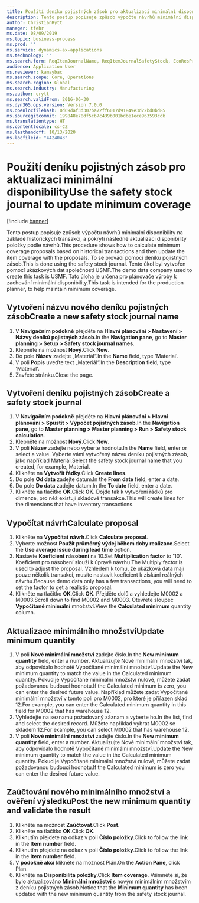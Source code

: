 ```yaml
---
title: Použití deníku pojistných zásob pro aktualizaci minimální disponibility
description: Tento postup popisuje způsob výpočtu návrhů minimální disponibility na základě historických transakcí, a pokrytí následně aktualizaci disponibility položky podle návrhů.
author: ChristianRytt
manager: tfehr
ms.date: 08/09/2019
ms.topic: business-process
ms.prod: ''
ms.service: dynamics-ax-applications
ms.technology: ''
ms.search.form: ReqItemJournalName, ReqItemJournalSafetyStock, EcoResProductInformationDialog, EcoResProductDetailsExtended, ReqItemTable
audience: Application User
ms.reviewer: kamaybac
ms.search.scope: Core, Operations
ms.search.region: Global
ms.search.industry: Manufacturing
ms.author: crytt
ms.search.validFrom: 2016-06-30
ms.dyn365.ops.version: Version 7.0.0
ms.openlocfilehash: 0d69daf3d307ba72ff6017d91849e3d22bd0bd85
ms.sourcegitcommit: 199848e78df5cb7c439b001bdbe1ece963593cdb
ms.translationtype: HT
ms.contentlocale: cs-CZ
ms.lasthandoff: 10/13/2020
ms.locfileid: "4424043"
---
```

# <a name="use-the-safety-stock-journal-to-update-minimum-coverage"></a><span data-ttu-id="60c88-103">Použití deníku pojistných zásob pro aktualizaci minimální disponibility</span><span class="sxs-lookup"><span data-stu-id="60c88-103">Use the safety stock journal to update minimum coverage</span></span>

[!include [banner](../../includes/banner.md)]

<span data-ttu-id="60c88-104">Tento postup popisuje způsob výpočtu návrhů minimální disponibility na základě historických transakcí, a pokrytí následně aktualizaci disponibility položky podle návrhů.</span><span class="sxs-lookup"><span data-stu-id="60c88-104">This procedure shows how to calculate minimum coverage proposals based on historical transactions and then update the item coverage with the proposals.</span></span> <span data-ttu-id="60c88-105">To se provádí pomocí deníku pojistných zásob.</span><span class="sxs-lookup"><span data-stu-id="60c88-105">This is done using the safety stock journal.</span></span> <span data-ttu-id="60c88-106">Tento úkol byl vytvořen pomocí ukázkových dat společnosti USMF.</span><span class="sxs-lookup"><span data-stu-id="60c88-106">The demo data company used to create this task is USMF.</span></span> <span data-ttu-id="60c88-107">Tato úloha je určena pro plánovače výroby k zachování minimální disponibility.</span><span class="sxs-lookup"><span data-stu-id="60c88-107">This task is intended for the production planner, to help maintain minimum coverage.</span></span>


## <a name="create-a-new-safety-stock-journal-name"></a><span data-ttu-id="60c88-108">Vytvoření názvu nového deníku pojistných zásob</span><span class="sxs-lookup"><span data-stu-id="60c88-108">Create a new safety stock journal name</span></span>
1. <span data-ttu-id="60c88-109">V **Navigačním podokně** přejděte na **Hlavní plánování > Nastavení > Názvy deníků pojistných zásob**.</span><span class="sxs-lookup"><span data-stu-id="60c88-109">In the **Navigation pane**, go to **Master planning > Setup > Safety stock journal names**.</span></span>
2. <span data-ttu-id="60c88-110">Klepněte na možnost **Nový**.</span><span class="sxs-lookup"><span data-stu-id="60c88-110">Click **New**.</span></span>
3. <span data-ttu-id="60c88-111">Do pole **Název** zadejte „Materiál“.</span><span class="sxs-lookup"><span data-stu-id="60c88-111">In the **Name** field, type 'Material'.</span></span>
4. <span data-ttu-id="60c88-112">V poli **Popis** uveďte text „Materiál“.</span><span class="sxs-lookup"><span data-stu-id="60c88-112">In the **Description** field, type 'Material'.</span></span>
5. <span data-ttu-id="60c88-113">Zavřete stránku.</span><span class="sxs-lookup"><span data-stu-id="60c88-113">Close the page.</span></span>

## <a name="create-a-safety-stock-journal"></a><span data-ttu-id="60c88-114">Vytvoření deníku pojistných zásob</span><span class="sxs-lookup"><span data-stu-id="60c88-114">Create a safety stock journal</span></span>
1. <span data-ttu-id="60c88-115">V **Navigačním podokně** přejděte na **Hlavní plánování > Hlavní plánování > Spustit > Výpočet pojistných zásob**.</span><span class="sxs-lookup"><span data-stu-id="60c88-115">In the **Navigation pane**, go to **Master planning > Master planning > Run > Safety stock calculation**.</span></span>
2. <span data-ttu-id="60c88-116">Klepněte na možnost **Nový**.</span><span class="sxs-lookup"><span data-stu-id="60c88-116">Click **New**.</span></span>
3. <span data-ttu-id="60c88-117">V poli **Název** zadejte nebo vyberte hodnotu.</span><span class="sxs-lookup"><span data-stu-id="60c88-117">In the **Name** field, enter or select a value.</span></span> <span data-ttu-id="60c88-118">Vyberte vámi vytvořený názvu deníku pojistných zásob, jako například Materiál.</span><span class="sxs-lookup"><span data-stu-id="60c88-118">Select the safety stock journal name that you created, for example, Material.</span></span>  
4. <span data-ttu-id="60c88-119">Klikněte na **Vytvořit řádky**.</span><span class="sxs-lookup"><span data-stu-id="60c88-119">Click **Create lines**.</span></span>
5. <span data-ttu-id="60c88-120">Do pole **Od data** zadejte datum.</span><span class="sxs-lookup"><span data-stu-id="60c88-120">In the **From date** field, enter a date.</span></span>  
6. <span data-ttu-id="60c88-121">Do pole **Do data** zadejte datum.</span><span class="sxs-lookup"><span data-stu-id="60c88-121">In the **To date** field, enter a date.</span></span>
7. <span data-ttu-id="60c88-122">Klikněte na tlačítko **OK**.</span><span class="sxs-lookup"><span data-stu-id="60c88-122">Click **OK**.</span></span> <span data-ttu-id="60c88-123">Dojde tak k vytvoření řádků pro dimenze, pro něž existují skladové transakce.</span><span class="sxs-lookup"><span data-stu-id="60c88-123">This will create lines for the dimensions that have inventory transactions.</span></span>  

## <a name="calculate-proposal"></a><span data-ttu-id="60c88-124">Vypočítat návrh</span><span class="sxs-lookup"><span data-stu-id="60c88-124">Calculate proposal</span></span>
1. <span data-ttu-id="60c88-125">Klikněte na **Vypočítat návrh**.</span><span class="sxs-lookup"><span data-stu-id="60c88-125">Click **Calculate proposal**.</span></span>
2. <span data-ttu-id="60c88-126">Vyberte možnost **Použít průměrný výdej během doby realizace**.</span><span class="sxs-lookup"><span data-stu-id="60c88-126">Select the **Use average issue during lead time** option.</span></span>
3. <span data-ttu-id="60c88-127">Nastavte **Koeficient násobení** na 10.</span><span class="sxs-lookup"><span data-stu-id="60c88-127">Set **Multiplication factor** to '10'.</span></span> <span data-ttu-id="60c88-128">Koeficient pro násobení slouží k úpravě návrhu.</span><span class="sxs-lookup"><span data-stu-id="60c88-128">The Multiply factor is used to adjust the proposal.</span></span> <span data-ttu-id="60c88-129">Vzhledem k tomu, že ukázková data mají pouze několik transakcí, musíte nastavit koeficient k získání reálných návrhu.</span><span class="sxs-lookup"><span data-stu-id="60c88-129">Because demo data only has a few transactions, you will need to set the factor to get a realistic proposal.</span></span>  
4. <span data-ttu-id="60c88-130">Klikněte na tlačítko **OK**.</span><span class="sxs-lookup"><span data-stu-id="60c88-130">Click **OK**.</span></span> <span data-ttu-id="60c88-131">Přejděte dolů a vyhledejte M0002 a M0003.</span><span class="sxs-lookup"><span data-stu-id="60c88-131">Scroll down to find M0002 and M0003.</span></span> <span data-ttu-id="60c88-132">Otevřete sloupec **Vypočítané minimální** množství.</span><span class="sxs-lookup"><span data-stu-id="60c88-132">View the **Calculated minimum** quantity column.</span></span>   

## <a name="update-minimum-quantity"></a><span data-ttu-id="60c88-133">Aktualizace minimálního množství</span><span class="sxs-lookup"><span data-stu-id="60c88-133">Update minimum quantity</span></span>
1. <span data-ttu-id="60c88-134">V poli **Nové minimální množství** zadejte číslo.</span><span class="sxs-lookup"><span data-stu-id="60c88-134">In the **New minimum quantity** field, enter a number.</span></span> <span data-ttu-id="60c88-135">Aktualizujte Nové minimální množství tak, aby odpovídalo hodnotě Vypočítané minimální množství.</span><span class="sxs-lookup"><span data-stu-id="60c88-135">Update the New minimum quantity to match the value in the Calculated minimum quantity.</span></span> <span data-ttu-id="60c88-136">Pokud je Vypočítané minimální množství nulové, můžete zadat požadovanou budoucí hodnotu.</span><span class="sxs-lookup"><span data-stu-id="60c88-136">If the Calculated minimum is zero,  you can enter the desired future value.</span></span> <span data-ttu-id="60c88-137">Například můžete zadat Vypočítané minimální množství v tomto poli pro M0002, pro které je přiřazen sklad 12.</span><span class="sxs-lookup"><span data-stu-id="60c88-137">For example, you can enter the Calculated minimum quantity in this field for M0002 that has warehouse 12.</span></span>  
2. <span data-ttu-id="60c88-138">Vyhledejte na seznamu požadovaný záznam a vyberte ho.</span><span class="sxs-lookup"><span data-stu-id="60c88-138">In the list, find and select the desired record.</span></span> <span data-ttu-id="60c88-139">Můžete například vybrat M0002 se skladem 12.</span><span class="sxs-lookup"><span data-stu-id="60c88-139">For example, you can select M0002 that has warehouse 12.</span></span>  
3. <span data-ttu-id="60c88-140">V poli **Nové minimální množství** zadejte číslo.</span><span class="sxs-lookup"><span data-stu-id="60c88-140">In the **New minimum quantity** field, enter a number.</span></span> <span data-ttu-id="60c88-141">Aktualizujte Nové minimální množství tak, aby odpovídalo hodnotě Vypočítané minimální množství.</span><span class="sxs-lookup"><span data-stu-id="60c88-141">Update the New minimum quantity to match the value in the Calculated minimum quantity.</span></span> <span data-ttu-id="60c88-142">Pokud je Vypočítané minimální množství nulové, můžete zadat požadovanou budoucí hodnotu.</span><span class="sxs-lookup"><span data-stu-id="60c88-142">If the Calculated minimum is zero you can enter the desired future value.</span></span>  

## <a name="post-the-new-minimum-quantity-and-validate-the-result"></a><span data-ttu-id="60c88-143">Zaúčtování nového minimálního množství a ověření výsledku</span><span class="sxs-lookup"><span data-stu-id="60c88-143">Post the new minimum quantity and validate the result</span></span>
1. <span data-ttu-id="60c88-144">Klikněte na možnost **Zaúčtovat**.</span><span class="sxs-lookup"><span data-stu-id="60c88-144">Click **Post**.</span></span>
2. <span data-ttu-id="60c88-145">Klikněte na tlačítko **OK**.</span><span class="sxs-lookup"><span data-stu-id="60c88-145">Click **OK**.</span></span>
3. <span data-ttu-id="60c88-146">Kliknutím přejdete na odkaz v poli **Číslo položky**.</span><span class="sxs-lookup"><span data-stu-id="60c88-146">Click to follow the link in the **Item number** field.</span></span>
4. <span data-ttu-id="60c88-147">Kliknutím přejdete na odkaz v poli **Číslo položky**.</span><span class="sxs-lookup"><span data-stu-id="60c88-147">Click to follow the link in the **Item number** field.</span></span>
5. <span data-ttu-id="60c88-148">V **podokně akcí** klikněte na možnost Plán.</span><span class="sxs-lookup"><span data-stu-id="60c88-148">On the **Action Pane**, click Plan.</span></span>
6. <span data-ttu-id="60c88-149">Klikněte na **Disponibilita položky**.</span><span class="sxs-lookup"><span data-stu-id="60c88-149">Click **Item coverage**.</span></span> <span data-ttu-id="60c88-150">Všimněte si, že bylo aktualizováno **Minimální množství** s novým minimálním množstvím z deníku pojistných zásob.</span><span class="sxs-lookup"><span data-stu-id="60c88-150">Notice that the **Minimum quantity** has been updated with the new minimum quantity from the safety stock journal.</span></span>  

